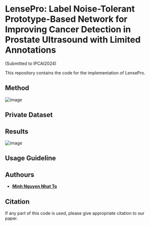 # LensePro: Label Noise-Tolerant Prototype-Based Network for Improving Cancer Detection in Prostate Ultrasound with Limited Annotations 

(Submitted to IPCAI2024)

This repository contains the code for the implementation of LensePro. 

## Method
![image](https://github.com/minhto2802/LensePro/assets/26569309/43df69aa-da18-4d20-838c-9fdeeaa45ef8)

## Private Dataset

## Results
![image](https://github.com/minhto2802/LensePro/assets/26569309/a3bec842-af01-4b01-8b3f-bdc7297f1a4d)

## Usage Guideline

## Authours
* [**Minh Nguyen Nhat To**](https://github.com/minhto2802)

## Citation
If any part of this code is used, please give appropriate citation to our paper.
